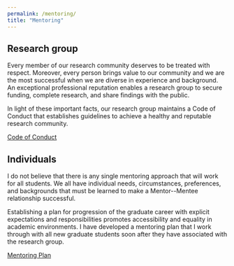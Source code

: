 ```yaml
---
permalink: /mentoring/
title: "Mentoring"
---
```




## Research group

Every member of our research community deserves to be treated with respect.
Moreover, every person brings value to our community and we are the most successful when we are diverse in experience and background.
An exceptional professional reputation enables a research group to secure funding, complete research, and share findings with the public. 

In light of these important facts, our research group maintains a Code of Conduct that establishes guidelines to achieve a healthy and reputable research community.


<a href="/assets/files/code_of_conduct.pdf" class="btn btn--primary" target="_blank">Code of Conduct</a>



## Individuals

I do not believe that there is any single mentoring approach that will work for all students.
We all have individual needs, circumstances, preferences, and backgrounds that must be learned to make a Mentor--Mentee relationship successful.

Establishing a plan for progression of the graduate career with explicit expectations and responsibilities promotes accessibility and equality in academic environments.
I have developed a mentoring plan that I work through with all new graduate students soon after they have associated with the research group.

<a href="/assets/files/mentoring_plan_template.pdf" class="btn btn--primary" target="_blank">Mentoring Plan</a>
